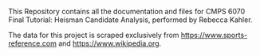 This Repository contains all the documentation and files for CMPS 6070 Final Tutorial: Heisman Candidate Analysis, performed by Rebecca Kahler. 

The data for this project is scraped exclusively from https://www.sports-reference.com and https://www.wikipedia.org.
